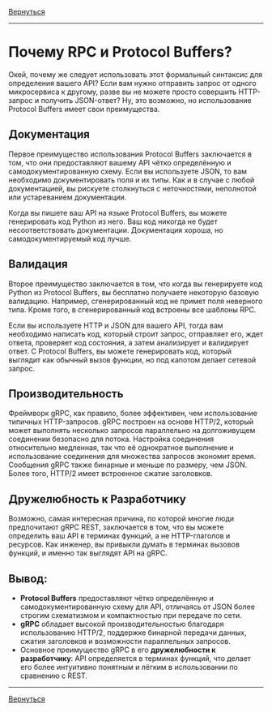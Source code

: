 [Вернуться][main]

---

# Почему RPC и Protocol Buffers?

Окей, почему же следует использовать этот формальный синтаксис для определения вашего API? Если вам нужно отправить
запрос от одного микросервиса к другому, разве вы не можете просто совершить HTTP-запрос и получить JSON-ответ? Ну, это
возможно, но использование Protocol Buffers имеет свои преимущества.

## Документация

Первое преимущество использования Protocol Buffers заключается в том, что они предоставляют вашему API чётко
определённую и самодокументированную схему. Если вы используете JSON, то вам необходимо документировать поля и их типы.
Как и в случае с любой документацией, вы рискуете столкнуться с неточностями, неполнотой или устареванием документации.

Когда вы пишете ваш API на языке Protocol Buffers, вы можете генерировать код Python из него. Ваш код никогда не
будет несоответствовать документации. Документация хороша, но самодокументируемый код лучше.

## Валидация

Второе преимущество заключается в том, что когда вы генерируете код Python из Protocol Buffers, вы бесплатно
получаете некоторую базовую валидацию. Например, сгенерированный код не примет поля неверного типа.
Кроме того, в сгенерированный код встроены все шаблоны RPC.

Если вы используете HTTP и JSON для вашего API, тогда вам необходимо написать код, который строит запрос, отправляет
его, ждет ответа, проверяет код состояния, а затем анализирует и валидирует ответ. С Protocol Buffers, вы можете
генерировать код, который выглядит как обычный вызов функции, но под капотом делает сетевой запрос.

## Производительность

Фреймворк gRPC, как правило, более эффективен, чем использование типичных HTTP-запросов. gRPC построен на основе HTTP/2,
который может выполнять несколько запросов параллельно на долгоживущем соединении безопасно для потока. Настройка
соединения относительно медленная, так что её однократное выполнение и использование соединения для множества запросов
экономит время. Сообщения gRPC также бинарные и меньше по размеру, чем JSON. Более того, HTTP/2 имеет встроенное сжатие
заголовков.

## Дружелюбность к Разработчику

Возможно, самая интересная причина, по которой многие люди предпочитают gRPC REST, заключается в том, что вы можете
определить ваш API в терминах функций, а не HTTP-глаголов и ресурсов. Как инженер, вы привыкли думать в терминах вызовов
функций, и именно так выглядят API на gRPC.

## Вывод:

- **Protocol Buffers** предоставляют чётко определённую и самодокументированную схему для API, отличаясь от JSON
  более строгим схематизмом и компактностью при передаче по сети.
- **gRPC** обладает высокой производительностью благодаря использованию HTTP/2, поддержке бинарной передачи данных,
  сжатия заголовков и возможности параллельных запросов.
- Основное преимущество gRPC в его **дружелюбности к разработчику**: API определяется в терминах функций, что делает его
  более интуитивно понятным и лёгким в использовании по сравнению с REST.

---

[Вернуться][main]


[main]: ../../README.md "содержание"

